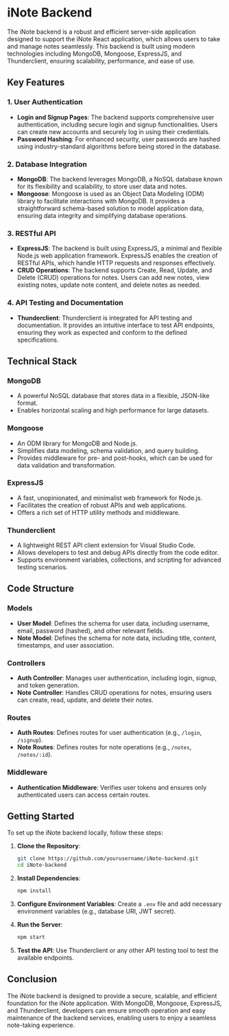 

# iNote Backend

The iNote backend is a robust and efficient server-side application designed to support the iNote React application, which allows users to take and manage notes seamlessly. This backend is built using modern technologies including MongoDB, Mongoose, ExpressJS, and Thunderclient, ensuring scalability, performance, and ease of use.

## Key Features

### 1. **User Authentication**
- **Login and Signup Pages**: The backend supports comprehensive user authentication, including secure login and signup functionalities. Users can create new accounts and securely log in using their credentials.
- **Password Hashing**: For enhanced security, user passwords are hashed using industry-standard algorithms before being stored in the database.

### 2. **Database Integration**
- **MongoDB**: The backend leverages MongoDB, a NoSQL database known for its flexibility and scalability, to store user data and notes.
- **Mongoose**: Mongoose is used as an Object Data Modeling (ODM) library to facilitate interactions with MongoDB. It provides a straightforward schema-based solution to model application data, ensuring data integrity and simplifying database operations.

### 3. **RESTful API**
- **ExpressJS**: The backend is built using ExpressJS, a minimal and flexible Node.js web application framework. ExpressJS enables the creation of RESTful APIs, which handle HTTP requests and responses effectively.
- **CRUD Operations**: The backend supports Create, Read, Update, and Delete (CRUD) operations for notes. Users can add new notes, view existing notes, update note content, and delete notes as needed.

### 4. **API Testing and Documentation**
- **Thunderclient**: Thunderclient is integrated for API testing and documentation. It provides an intuitive interface to test API endpoints, ensuring they work as expected and conform to the defined specifications.

## Technical Stack

### **MongoDB**
- A powerful NoSQL database that stores data in a flexible, JSON-like format.
- Enables horizontal scaling and high performance for large datasets.

### **Mongoose**
- An ODM library for MongoDB and Node.js.
- Simplifies data modeling, schema validation, and query building.
- Provides middleware for pre- and post-hooks, which can be used for data validation and transformation.

### **ExpressJS**
- A fast, unopinionated, and minimalist web framework for Node.js.
- Facilitates the creation of robust APIs and web applications.
- Offers a rich set of HTTP utility methods and middleware.

### **Thunderclient**
- A lightweight REST API client extension for Visual Studio Code.
- Allows developers to test and debug APIs directly from the code editor.
- Supports environment variables, collections, and scripting for advanced testing scenarios.

## Code Structure

### **Models**
- **User Model**: Defines the schema for user data, including username, email, password (hashed), and other relevant fields.
- **Note Model**: Defines the schema for note data, including title, content, timestamps, and user association.

### **Controllers**
- **Auth Controller**: Manages user authentication, including login, signup, and token generation.
- **Note Controller**: Handles CRUD operations for notes, ensuring users can create, read, update, and delete their notes.

### **Routes**
- **Auth Routes**: Defines routes for user authentication (e.g., `/login`, `/signup`).
- **Note Routes**: Defines routes for note operations (e.g., `/notes`, `/notes/:id`).

### **Middleware**
- **Authentication Middleware**: Verifies user tokens and ensures only authenticated users can access certain routes.

## Getting Started

To set up the iNote backend locally, follow these steps:

1. **Clone the Repository**:
   ```bash
   git clone https://github.com/yourusername/iNote-backend.git
   cd iNote-backend
   ```

2. **Install Dependencies**:
   ```bash
   npm install
   ```

3. **Configure Environment Variables**: Create a `.env` file and add necessary environment variables (e.g., database URI, JWT secret).

4. **Run the Server**:
   ```bash
   npm start
   ```

5. **Test the API**: Use Thunderclient or any other API testing tool to test the available endpoints.

## Conclusion

The iNote backend is designed to provide a secure, scalable, and efficient foundation for the iNote application. With MongoDB, Mongoose, ExpressJS, and Thunderclient, developers can ensure smooth operation and easy maintenance of the backend services, enabling users to enjoy a seamless note-taking experience.

